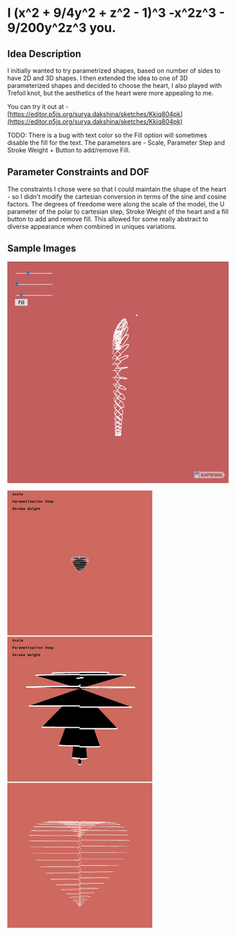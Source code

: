 # I (x^2 + 9/4y^2 + z^2 - 1)^3 -x^2z^3 - 9/200y^2z^3 you.

## Idea Description
I initially wanted to try parametrized shapes, based on number of sides to have 2D and 3D shapes. I then extended the idea to one of 3D parameterized shapes and decided to choose the heart, I also played with Trefoil knot, but the aesthetics of the heart were more appealing to me.

You can try it out at - [https://editor.p5js.org/surya.dakshina/sketches/Kkiq804pk](https://editor.p5js.org/surya.dakshina/sketches/Kkiq804pk)

TODO: There is a bug with text color so the Fill option will sometimes disable the fill for the text. The parameters are - Scale, Parameter Step and Stroke Weight + Button to add/remove Fill.

## Parameter Constraints and DOF

The constraints I chose were so that I could maintain the shape of the heart - so I didn't modify the cartesian conversion in terms of the sine and cosine factors. The degrees of freedome were along the scale of the model, the U parameter of the polar to cartesian step, Stroke Weight of the heart and a fill button to add and remove fill. This allowed for some really abstract to diverse appearance when combined in uniques variations.

## Sample Images

![animated](./gif_screenshot.gif)

<img src="./screenshot1.png" width=330px> <img src="./screenshot3.png" width=330px> <img src="./screenshot4.png" width=330px>
